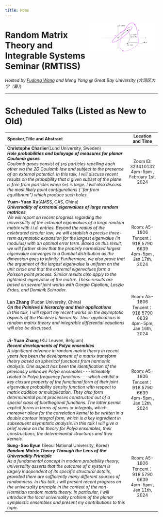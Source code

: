 ```yaml
---
title: Home
---
```


[<img src="https://raw.githubusercontent.com/Breathergas/Breathergas.github.io/main/images/rs.png" style="max-width:45%;min-width:80px;float:right;" alt="Github repo" />](https://github.com/yihui/hugo-xmin)
# Random Matrix Theory and Integrable Systems Seminar (RMTISS)

*Hosted by [Fudong Wang](https://fudongone.github.io/) and Meng Yang @ Great Bay University (大湾区大学（筹）)*


---
# Scheduled Talks (Listed as New to Old)


|Speaker,Title and Abstract|Location and Time|
|:---|:------:|
|**Christophe Charlier**(Lund University, Sweden)<br /> ***Hole probabilities and balayage of measures for planar Coulomb gases***<br />  *Coulomb gases consist of `$n$` particles repelling each other via the 2D Coulomb law and subject to the presence of an external potential. In this talk, I will discuss recent results on the probability that a given subset of the plane is free from particles when `$n$` is large. I will also discuss the most likely point configurations (``far from equilibrium") which produce such holes.*| Zoom ID: 323410132  <br /> 4pm-5pm , February 1st, 2024|
|**Yuan-Yuan Xu**(AMSS, CAS, China)<br /> ***Universality of extremal eigenvalues of large random matrices***<br /> *We will report on recent progress regarding the universality of the extremal eigenvalues of a large random matrix with i.i.d. entries. Beyond the radius of the celebrated circular law, we will establish a precise three-term asymptotic expansion for the largest eigenvalue (in modulus) with an optimal error term. Based on this result, we will further show that the properly normalized largest eigenvalue converges to a Gumbel distribution as the dimension goes to infinity. Furthermore, we also prove that the argument of the largest eigenvalue is uniform on the unit circle and that the extremal eigenvalues form a Poisson point process. Similar results also apply to the rightmost eigenvalue of the matrix. These results are based on several joint works with Giorgio Cipolloni, Laszlo Erdos, and Dominik Schroder.*|Room: A5-1806 <br /> Tencent：918 5790 6639 <br /> 4pm-5pm , Jan 17th, 2024|
 |**Lun Zhang** (Fudan University, China) <br /> ***On the Painlevé II hierarchy and their applications*** <br />  *In this talk, I will report my recent works on the asymptotic aspects of the Painlevé II hierarchy. Their applications in random matrix theory and integrable differential equations will also be discussed.*  |Room: A5-1806 <br /> Tencent：918 5790 6639  <br />  4pm-5pm, Jan 16th, 2024 |
|**Ji-Yuan Zhang** (KU Leuven, Belgium)  <br /> ***Recent developments of Polya ensembles*** <br />  *A significant advance in random matrix theory in recent years has been the development of a matrix transform theory based on spherical functions from harmonic analysis. One aspect has been the identification of the previously unknown Polya ensembles---intimately related to Polya frequency functions---which exhibit a key closure property of the functional form of their joint eigenvalue probability density function with respect to matrix addition or multiplication. They also form determinantal point processes constructed out of a special class of biorthogonal functions. The latter permit explicit forms in terms of sums or integrals, which moreover allow for the correlation kernel to be written in a double contour integral form, which is a key ingredient in subsequent asymptotic analysis. In  this talk I will give a brief review on the theory for Polya ensembles, their constructions, the determinantal structures and their kernels.* | Room: A5-1806 <br /> Tencent：918 5790 6639  <br /> 4pm-5pm , Jan 12th, 2024  |
|**Sung-Soo Byun** (Seoul National University, Korea)  <br />  ****Random Matrix Theory Through the Lens of the Universality Principle*** <br /> As a fundamental concept in modern probability theory, universality asserts that the outcome of a system is largely independent of its specific structural details, provided there are sufficiently many different sources of randomness. In this talk, I will present recent progress on the universality principle in the context of the non-Hermitian random matrix theory. In particular, I will introduce the local universality problem of the planar symplectic ensembles and present my contributions to this topic.*|Room: A5-1806 <br /> Tencent：918 5790 6639 <br /> 4pm-5pm , Jan 11th, 2024|





